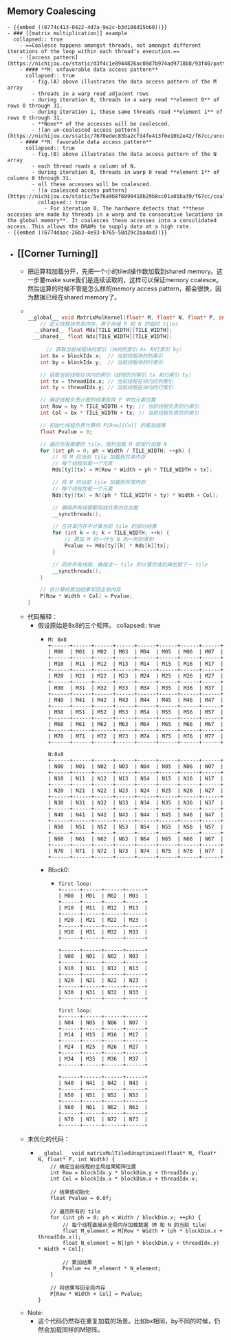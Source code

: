 ## Memory Coalescing
	- {{embed ((6774c413-0422-4d7a-9e2c-b3d108d15b60))}}
	- ### [[matrix multiplication]] example
	  collapsed:: true
		- ==Coalesce happens amongst threads, not amongst different iterations of the loop within each thread’s execution.==
		- ![access pattern](https://nichijou.co/static/d3f4c1e8944826ac08d7b974ad9718b8/93f40/pattern.jpg)
		- #### **M: unfavorable data access pattern**
		  collapsed:: true
			- fig.(A) above illustrates the data access pattern of the M array
			- threads in a warp read adjacent rows
			- during iteration 0, threads in a warp read **element 0** of rows 0 through 31.
			- during iteration 1, these same threads read **element 1** of rows 0 through 31.
			- **None** of the accesses will be coalesced.
			- ![an un-coalesced access pattern](https://nichijou.co/static/7670edec83ba2cfd4fe413f0e10b2e42/f67cc/uncoalescedP.jpg)
		- #### **N: favorable data access pattern**
		  collapsed:: true
			- fig.(B) above illustrates the data access pattern of the N array
			- each thread reads a column of N.
			- during iteration 0, threads in warp 0 read **element 1** of columns 0 through 31.
			- all these accesses will be coalesced.
			- ![a coalesced access pattern](https://nichijou.co/static/5e76a9b8f6899418b29b8cc01a01ba39/f67cc/coalescedP.jpg)
			  collapsed:: true
				- For iteration 0, The hardware detects that **these accesses are made by threads in a warp and to consecutive locations in the global memory**. It coalesces these accesses into a consolidated access. This allows the DRAMs to supply data at a high rate.
	- {{embed ((6774daac-26b3-4e93-b765-58d29c2aa4ad))}}
- ## [[Corner Turning]]
	- 把运算和加载分开，先把一个小的tiled操作数加载到shared memory。这一步要make sure我们是连续读取的，这样可以保证memory coalesce。然后运算的时候不管是怎么样的memory access pattern，都会很快，因为数据已经在shared memory了。
	- ```c++
	  
	  __global__ void MatrixMulKernel(float* M, float* N, float* P, int Width) {
	      // 定义线程块共享内存，用于存储 M 和 N 的临时 tiles
	  	__shared__ float Mds[TILE_WIDTH][TILE_WIDTH];
	  	__shared__ float Nds[TILE_WIDTH][TILE_WIDTH];
	    
	    	// 获取当前线程块的索引（块的列索引 bx 和行索引 by）
	      int bx = blockIdx.x;  // 当前线程块的列索引
	      int by = blockIdx.y;  // 当前线程块的行索引
	  
	      // 获取当前线程在块内的索引（线程的列索引 tx 和行索引 ty）
	      int tx = threadIdx.x; // 当前线程在块内的列索引
	      int ty = threadIdx.y; // 当前线程在块内的行索引
	  
	      // 确定线程负责计算的结果矩阵 P 中的元素位置
	      int Row = by * TILE_WIDTH + ty; // 当前线程负责的行索引
	      int Col = bx * TILE_WIDTH + tx; // 当前线程负责的列索引
	  
	      // 初始化线程负责计算的 P[Row][Col] 的累加结果
	      float Pvalue = 0;
	  
	      // 遍历所有需要的 tile，按列加载 M 和按行加载 N
	      for (int ph = 0; ph < Width / TILE_WIDTH; ++ph) {
	          // 将 M 的当前 tile 加载到共享内存
	          // 每个线程加载一个元素
	          Mds[ty][tx] = M[Row * Width + ph * TILE_WIDTH + tx];
	  
	          // 将 N 的当前 tile 加载到共享内存
	          // 每个线程加载一个元素
	          Nds[ty][tx] = N[(ph * TILE_WIDTH + ty) * Width + Col];
	  
	          // 确保所有线程都完成共享内存加载
	          __syncthreads();
	  
	          // 在共享内存中计算当前 tile 的部分结果
	          for (int k = 0; k < TILE_WIDTH; ++k) {
	              // 累加 M 的一行与 N 的一列的乘积
	              Pvalue += Mds[ty][k] * Nds[k][tx];
	          }
	  
	          // 同步所有线程，确保这一 tile 的计算完成后再加载下一 tile
	          __syncthreads();
	      }
	  
	      // 将计算的累加结果写回全局内存
	      P[Row * Width + Col] = Pvalue;
	  }
	  ```
	- 代码解释：
		- 假设原始是8x8的三个矩阵。
		  collapsed:: true
			- ```
			  M: 8x8
			  +------+------+------+------+------+------+------+------+
			  | M00  | M01  | M02  | M03  | M04  | M05  | M06  | M07  |
			  +------+------+------+------+------+------+------+------+
			  | M10  | M11  | M12  | M13  | M14  | M15  | M16  | M17  |
			  +------+------+------+------+------+------+------+------+
			  | M20  | M21  | M22  | M23  | M24  | M25  | M26  | M27  |
			  +------+------+------+------+------+------+------+------+
			  | M30  | M31  | M32  | M33  | M34  | M35  | M36  | M37  |
			  +------+------+------+------+------+------+------+------+
			  | M40  | M41  | M42  | M43  | M44  | M45  | M46  | M47  |
			  +------+------+------+------+------+------+------+------+
			  | M50  | M51  | M52  | M53  | M54  | M55  | M56  | M57  |
			  +------+------+------+------+------+------+------+------+
			  | M60  | M61  | M62  | M63  | M64  | M65  | M66  | M67  |
			  +------+------+------+------+------+------+------+------+
			  | M70  | M71  | M72  | M73  | M74  | M75  | M76  | M77  |
			  +------+------+------+------+------+------+------+------+
			  
			  N:8x8
			  +------+------+------+------+------+------+------+------+
			  | N00  | N01  | N02  | N03  | N04  | N05  | N06  | N07  |
			  +------+------+------+------+------+------+------+------+
			  | N10  | N11  | N12  | N13  | N14  | N15  | N16  | N17  |
			  +------+------+------+------+------+------+------+------+
			  | N20  | N21  | N22  | N23  | N24  | N25  | N26  | N27  |
			  +------+------+------+------+------+------+------+------+
			  | N30  | N31  | N32  | N33  | N34  | N35  | N36  | N37  |
			  +------+------+------+------+------+------+------+------+
			  | N40  | N41  | N42  | N43  | N44  | N45  | N46  | N47  |
			  +------+------+------+------+------+------+------+------+
			  | N50  | N51  | N52  | N53  | N54  | N55  | N56  | N57  |
			  +------+------+------+------+------+------+------+------+
			  | N60  | N61  | N62  | N63  | N64  | N65  | N66  | N67  |
			  +------+------+------+------+------+------+------+------+
			  | N70  | N71  | N72  | N73  | N74  | N75  | N76  | N77  |
			  +------+------+------+------+------+------+------+------+
			  ```
			- Block0:
				- ```
				  first loop:
				  +------+------+------+------+
				  | M00  | M01  | M02  | M03  |
				  +------+------+------+------+
				  | M10  | M11  | M12  | M13  |
				  +------+------+------+------+
				  | M20  | M21  | M22  | M23  | 
				  +------+------+------+------+
				  | M30  | M31  | M32  | M33  | 
				  +------+------+------+------+
				  
				  +------+------+------+------+
				  | N00  | N01  | N02  | N03  |
				  +------+------+------+------+
				  | N10  | N11  | N12  | N13  |
				  +------+------+------+------+
				  | N20  | N21  | N22  | N23  | 
				  +------+------+------+------+
				  | N30  | N31  | N32  | N33  | 
				  +------+------+------+------+
				  
				  first loop:
				  +------+------+------+------+
				  | N04  | N05  | N06  | N07  |
				  +------+------+------+------+
				  | M14  | M15  | M16  | M17  |
				  +------+------+------+------+
				  | M24  | M25  | M26  | M27  |
				  +------+------+------+------+
				  | M34  | M35  | M36  | M37  |
				  +------+------+------+------+
				  
				  +------+------+------+------+
				  | N40  | N41  | N42  | N43  |
				  +------+------+------+------+
				  | N50  | N51  | N52  | N53  |
				  +------+------+------+------+
				  | N60  | N61  | N62  | N63  |
				  +------+------+------+------+
				  | N70  | N71  | N72  | N73  |
				  +------+------+------+------+
				  ```
	- 未优化的代码：
		- ```
		  __global__ void matrixMulTiledUnoptimized(float* M, float* N, float* P, int Width) {
		      // 确定当前线程的全局结果矩阵位置
		      int Row = blockIdx.y * blockDim.y + threadIdx.y;
		      int Col = blockIdx.x * blockDim.x + threadIdx.x;
		  
		      // 结果值初始化
		      float Pvalue = 0.0f;
		  
		      // 遍历所有的 tile
		      for (int ph = 0; ph < Width / blockDim.x; ++ph) {
		          // 每个线程直接从全局内存加载数据（M 和 N 的当前 tile）
		          float M_element = M[Row * Width + (ph * blockDim.x + threadIdx.x)];
		          float N_element = N[(ph * blockDim.y + threadIdx.y) * Width + Col];
		  
		          // 累加结果
		          Pvalue += M_element * N_element;
		      }
		  
		      // 将结果写回全局内存
		      P[Row * Width + Col] = Pvalue;
		  }
		  ```
	- Note:
		- 这个代码仍然存在重复加载的场景。比如bx相同，by不同的时候，仍然会加载同样的M矩阵。
